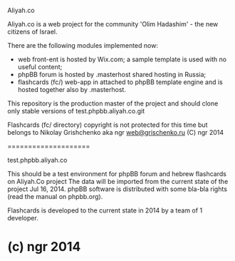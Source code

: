Aliyah.co

Aliyah.co is a web project for the community 'Olim Hadashim' - the new citizens of Israel.

There are the following modules implemented now:
- web front-ent is hosted by Wix.com; a sample template is used with no useful content;
- phpBB forum is hosted by .masterhost shared hosting in Russia;
- flashcards (fc/) web-app in attached to phpBB template engine and is hosted together also by .masterhost.

This repository is the production master of the project and should clone only stable versions of test.phpbb.aliyah.co.git

Flashcards (fc/ directory) copyright is not protected for this time but belongs to Nikolay Grishchenko aka ngr web@grischenko.ru
(C) ngr 2014

====================

test.phpbb.aliyah.co

This should be a test environment for phpBB forum and hebrew flashcards on Aliyah.Co project
The data will be imported from the current state of the project Jul 16, 2014.
phpBB software is distributed with some bla-bla rights (read the manual on phpbb.org).

Flashcards is developed to the current state in 2014 by a team of 1 developer.

(c) ngr 2014
=======
